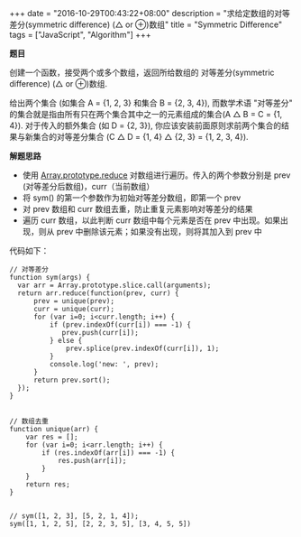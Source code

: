 +++
date = "2016-10-29T00:43:22+08:00"
description = "求给定数组的对等差分(symmetric difference) (△ or ⊕)数组"
title = "Symmetric Difference"
tags = ["JavaScript", "Algorithm"]
+++


**题目**

创建一个函数，接受两个或多个数组，返回所给数组的 对等差分(symmetric difference) (△ or ⊕)数组.

给出两个集合 (如集合 A = {1, 2, 3} 和集合 B = {2, 3, 4}), 而数学术语 "对等差分" 的集合就是指由所有只在两个集合其中之一的元素组成的集合(A △ B = C = {1, 4}). 对于传入的额外集合 (如 D = {2, 3}), 你应该安装前面原则求前两个集合的结果与新集合的对等差分集合 (C △ D = {1, 4} △ {2, 3} = {1, 2, 3, 4}).


**解题思路**

+ 使用 [Array.prototype.reduce](https://developer.mozilla.org/zh-CN/docs/Web/JavaScript/Reference/Global_Objects/Array/Reduce) 对数组进行遍历。传入的两个参数分别是 prev (对等差分后数组)，curr（当前数组）
+ 将 sym() 的第一个参数作为初始对等差分数组，即第一个 prev
+ 对 prev 数组和 curr 数组去重，防止重复元素影响对等差分的结果
+ 遍历 curr 数组，以此判断 curr 数组中每个元素是否在 prev 中出现。如果出现，则从 prev 中删除该元素；如果没有出现，则将其加入到 prev 中


代码如下：

```
// 对等差分
function sym(args) {
  var arr = Array.prototype.slice.call(arguments);
  return arr.reduce(function(prev, curr) {
      prev = unique(prev);
      curr = unique(curr);
      for (var i=0; i<curr.length; i++) {
          if (prev.indexOf(curr[i]) === -1) {
             prev.push(curr[i]);
          } else {
              prev.splice(prev.indexOf(curr[i]), 1);
          }
          console.log('new: ', prev);
      }
      return prev.sort();
  });
}


// 数组去重
function unique(arr) {
    var res = [];
    for (var i=0; i<arr.length; i++) {
        if (res.indexOf(arr[i]) === -1) {
            res.push(arr[i]);
        }
    }
    return res;
}


// sym([1, 2, 3], [5, 2, 1, 4]);
sym([1, 1, 2, 5], [2, 2, 3, 5], [3, 4, 5, 5])

```
